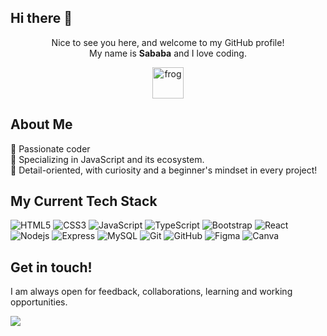 ## Hi there 👋

<div align="center">

Nice to see you here, and welcome to my GitHub profile! <br />My name is <b>Sababa</b> and I love coding. <br />

<img src="https://i.giphy.com/media/IDjrgUoFMGyKqy7Rn7/giphy.webp" alt="frog" width="50px">


</div>



## About Me

🎨  Passionate coder <br />
🚀  Specializing in JavaScript and its ecosystem. <br />
🦋  Detail-oriented, with curiosity and a beginner's mindset in every project! <br />

## My Current Tech Stack

![HTML5](https://img.shields.io/badge/-HTML5-1d1f21?style=for-the-badge&logo=html5&logoColor=html5)
![CSS3](https://img.shields.io/badge/-CSS3-1d1f21?style=for-the-badge&logo=css3&logoColor=css3)
![JavaScript](https://img.shields.io/badge/-JavaScript-1d1f21?style=for-the-badge&logo=javascript)
![TypeScript](https://img.shields.io/badge/-TypeScript-1d1f21?style=for-the-badge&logo=typescript)
![Bootstrap](https://img.shields.io/badge/-Bootstrap-1d1f21?style=for-the-badge&logo=bootstrap&logoColor=563D7C)
![React](https://img.shields.io/badge/-React-1d1f21?style=for-the-badge&logo=react)
![Nodejs](https://img.shields.io/badge/-Node.js-1d1f21?style=for-the-badge&logo=node.js)
![Express](https://img.shields.io/badge/-Express-1d1f21?style=for-the-badge&logo=express)
![MySQL](https://img.shields.io/badge/-MySQL-1d1f21?style=for-the-badge&logo=mysql)
![Git](https://img.shields.io/badge/-Git-1d1f21?style=for-the-badge&logo=git)
![GitHub](https://img.shields.io/badge/-GitHub-1d1f21?style=for-the-badge&logo=github)
![Figma](https://img.shields.io/badge/-Figma-1d1f21?style=for-the-badge&logo=figma)
![Canva](https://img.shields.io/badge/-Canva-1d1f21?style=for-the-badge&logo=canva)


## Get in touch!
I am always open for feedback, collaborations, learning and working opportunities.<br />

<a href="https://linkedin.com/in/sababat" target="_blank"><img src="https://img.shields.io/badge/linkedin-0077B5.svg?style=for-the-badge&logo=linkedin&logoColor=white"/></a>


